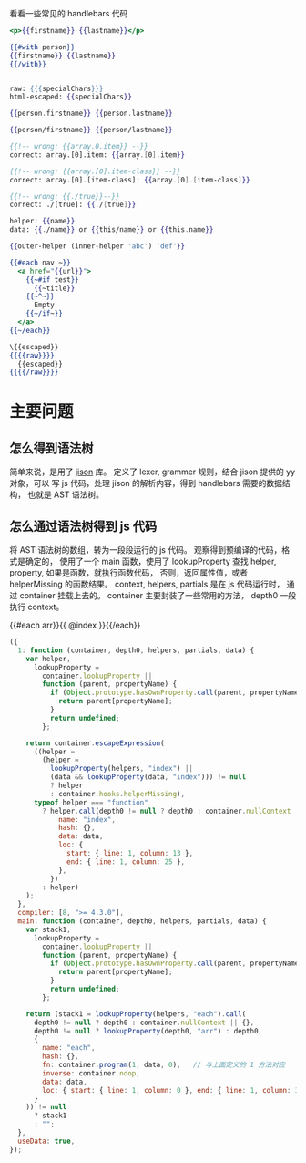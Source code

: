看看一些常见的 handlebars 代码
```handlebars
<p>{{firstname}} {{lastname}}</p>

{{#with person}}
{{firstname}} {{lastname}}
{{/with}}


raw: {{{specialChars}}}
html-escaped: {{specialChars}}

{{person.firstname}} {{person.lastname}}

{{person/firstname}} {{person/lastname}}

{{!-- wrong: {{array.0.item}} --}}
correct: array.[0].item: {{array.[0].item}}

{{!-- wrong: {{array.[0].item-class}} --}}
correct: array.[0].[item-class]: {{array.[0].[item-class]}}

{{!-- wrong: {{./true}}--}}
correct: ./[true]: {{./[true]}}

helper: {{name}}
data: {{./name}} or {{this/name}} or {{this.name}}

{{outer-helper (inner-helper 'abc') 'def'}}

{{#each nav ~}}
  <a href="{{url}}">
    {{~#if test}}
      {{~title}}
    {{~^~}}
      Empty
    {{~/if~}}
  </a>
{{~/each}}

\{{escaped}}
{{{{raw}}}}
  {{escaped}}
{{{{/raw}}}}
```
# 主要问题

## 怎么得到语法树
简单来说，是用了 [jison](https://github.com/zaach/jison) 库。
定义了 lexer, grammer 规则，结合 jison 提供的 yy 对象，可以
写 js 代码，处理 jison 的解析内容，得到 handlebars 需要的数据结构，
也就是 AST 语法树。

## 怎么通过语法树得到 js 代码
将 AST 语法树的数组，转为一段段运行的 js 代码。
观察得到预编译的代码，格式是确定的，
使用了一个 main 函数，使用了 lookupProperty 查找
helper, property,
如果是函数，就执行函数代码，
否则，返回属性值，或者 helperMissing 的函数结果。
context, helpers, partials 是在 js 代码运行时，
通过 container 挂载上去的。
container 主要封装了一些常用的方法，
depth0 一般执行 context。

{{#each arr}}{{ @index }}{{/each}}
```js
({
  1: function (container, depth0, helpers, partials, data) {
    var helper,
      lookupProperty =
        container.lookupProperty ||
        function (parent, propertyName) {
          if (Object.prototype.hasOwnProperty.call(parent, propertyName)) {
            return parent[propertyName];
          }
          return undefined;
        };

    return container.escapeExpression(
      ((helper =
        (helper =
          lookupProperty(helpers, "index") ||
          (data && lookupProperty(data, "index"))) != null
          ? helper
          : container.hooks.helperMissing),
      typeof helper === "function"
        ? helper.call(depth0 != null ? depth0 : container.nullContext || {}, {
            name: "index",
            hash: {},
            data: data,
            loc: {
              start: { line: 1, column: 13 },
              end: { line: 1, column: 25 },
            },
          })
        : helper)
    );
  },
  compiler: [8, ">= 4.3.0"],
  main: function (container, depth0, helpers, partials, data) {
    var stack1,
      lookupProperty =
        container.lookupProperty ||
        function (parent, propertyName) {
          if (Object.prototype.hasOwnProperty.call(parent, propertyName)) {
            return parent[propertyName];
          }
          return undefined;
        };

    return (stack1 = lookupProperty(helpers, "each").call(
      depth0 != null ? depth0 : container.nullContext || {},
      depth0 != null ? lookupProperty(depth0, "arr") : depth0,
      {
        name: "each",
        hash: {},
        fn: container.program(1, data, 0),   // 与上面定义的 1 方法对应
        inverse: container.noop,
        data: data,
        loc: { start: { line: 1, column: 0 }, end: { line: 1, column: 34 } },
      }
    )) != null
      ? stack1
      : "";
  },
  useData: true,
});

```
